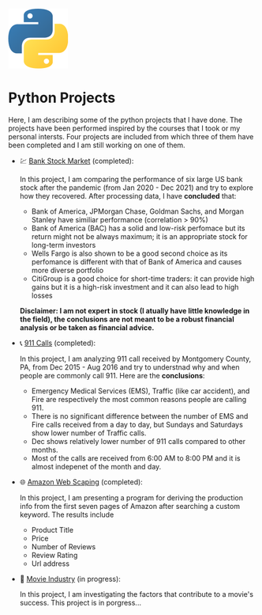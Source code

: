 ![alt text](PythonLogo.png)

# Python Projects
Here, I am describing some of the python projects that I have done. The projects have been performed inspired by the courses that I took or my personal intersts. 
Four projects are included from which three of them have been completed and I am still working on one of them. 
  * :chart: [Bank Stock Market](https://github.com/HamedHeli/PythonProjects/blob/016d47925324a5e1714614c3592f54bab88cb5ab/Bank%20Stock%20Market/Bank%20Stock%20After%20Covid%20.ipynb) (completed): 
      
      In this project, I am comparing the performance of six large US bank stock after the pandemic (from Jan 2020 - Dec 2021) and try to explore how they recovered. After processing data, I have **concluded** that:
 
    * Bank of America, JPMorgan Chase, Goldman Sachs, and Morgan Stanley have similiar performance (correlation > 90%) 
    * Bank of America (BAC) has a solid and low-risk perfomace but its return might not be always maximum; it is an appropriate stock for long-term investors
    * Wells Fargo is also shown to be a good second choice as its perfomance is different with that of Bank of America and causes more diverse portfolio
    * CitiGroup is a good choice for short-time traders: it can provide high gains but it is a high-risk investment and it can also lead to high losses

    **Disclaimer: I am not expert in stock (I atually have little knowledge in the field), the conclusions are not meant to be a robust financial analysis or be taken as financial advice.**
    
    
 * :telephone_receiver: [911 Calls](https://github.com/HamedHeli/PythonProjects/blob/016d47925324a5e1714614c3592f54bab88cb5ab/911%20Calls%20(Capstone%20Project)/911%20Calls%20(Capstone%20Project).ipynb) (completed): 
      
      In this project, I am analyzing 911 call received by Montgomery County, PA, from Dec 2015 - Aug 2016 and try to understnad why and when people are commonly call 911. Here are the **conclusions**:

    * Emergency Medical Services (EMS), Traffic (like car accident), and Fire are respectively the most common reasons people are calling 911. 
    * There is no significant difference between the number of EMS and Fire calls received from a day to day, but Sundays and Saturdays show lower number of Traffic calls.
    * Dec shows relatively lower number of 911 calls compared to other months. 
    * Most of the calls are received from 6:00 AM to 8:00 PM and it is almost indepenet of the month and day.

* :globe_with_meridians: [Amazon Web Scaping](https://github.com/HamedHeli/PythonProjects/blob/37792adc18700fac596ed54ea407afd143dd8ef5/Website%20Scraping/Amazon/Amazon%20Scraping.ipynb) (completed): 
    
    In this project, I am presenting a program for deriving the production info from the first seven pages of Amazon after searching a custom keyword. The results include 
    
    * Product Title
    * Price
    * Number of Reviews
    * Review Rating
    * Url address


* :movie_camera: [Movie Industry](https://github.com/HamedHeli/PythonProjects/blob/a33ce30fafd909651f29d5ed2a271c7410014c4a/Factors%20of%20Earning%20in%20Movies%20(Correlation)/Factors%20of%20Earning%20in%20Movies.ipynb) (in progress): 
    
    In this project, I am investigating the factors that contribute to a movie's success. This project is in porgress...



